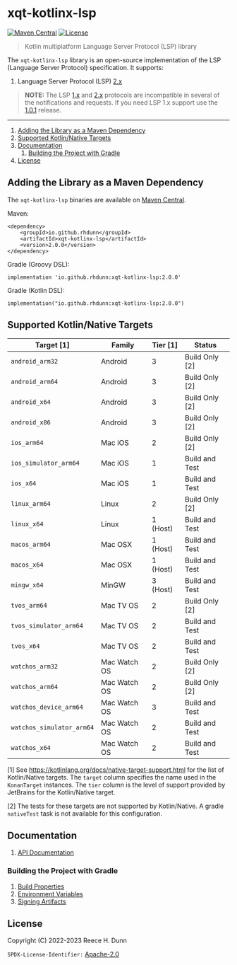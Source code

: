 # xqt-kotlinx-lsp
[![Maven Central](https://img.shields.io/maven-central/v/io.github.rhdunn/xqt-kotlinx-lsp)](https://central.sonatype.com/artifact/io.github.rhdunn/xqt-kotlinx-lsp)
[![License](https://img.shields.io/badge/License-Apache%202.0-blue.svg)](https://opensource.org/licenses/Apache-2.0)
> Kotlin multiplatform Language Server Protocol (LSP) library

The `xqt-kotlinx-lsp` library is an open-source implementation of the LSP
(Language Server Protocol) specification. It supports:
1. Language Server Protocol (LSP)
   [2.x](https://github.com/microsoft/language-server-protocol/blob/main/versions/protocol-2-x.md)

> __NOTE:__ The LSP
> [1.x](https://github.com/microsoft/language-server-protocol/blob/main/versions/protocol-1-x.md)
> and
> [2.x](https://github.com/microsoft/language-server-protocol/blob/main/versions/protocol-2-x.md)
> protocols are incompatible in several of the notifications and requests.
> If you need LSP 1.x support use the
> [1.0.1](https://github.com/rhdunn/xqt-kotlinx-lsp/tree/1.0.1) release.

-----

1. [Adding the Library as a Maven Dependency](#adding-the-library-as-a-maven-dependency)
2. [Supported Kotlin/Native Targets](#supported-kotlinnative-targets)
3. [Documentation](#documentation)
    1. [Building the Project with Gradle](#building-the-project-with-gradle)
4. [License](#license)

## Adding the Library as a Maven Dependency
The `xqt-kotlinx-lsp` binaries are available on
[Maven Central](https://central.sonatype.com/artifact/io.github.rhdunn/xqt-kotlinx-lsp).

Maven:

    <dependency>
        <groupId>io.github.rhdunn</groupId>
        <artifactId>xqt-kotlinx-lsp</artifactId>
        <version>2.0.0</version>
    </dependency>

Gradle (Groovy DSL):

    implementation 'io.github.rhdunn:xqt-kotlinx-lsp:2.0.0'

Gradle (Kotlin DSL):

    implementation("io.github.rhdunn:xqt-kotlinx-lsp:2.0.0")

## Supported Kotlin/Native Targets
| Target [1]                | Family       | Tier [1]       | Status          |
|---------------------------|--------------|----------------|-----------------|
| `android_arm32`           | Android      | 3              | Build Only [2]  |
| `android_arm64`           | Android      | 3              | Build Only [2]  |
| `android_x64`             | Android      | 3              | Build Only [2]  |
| `android_x86`             | Android      | 3              | Build Only [2]  |
| `ios_arm64`               | Mac iOS      | 2              | Build Only [2]  |
| `ios_simulator_arm64`     | Mac iOS      | 1              | Build and Test  |
| `ios_x64`                 | Mac iOS      | 1              | Build and Test  |
| `linux_arm64`             | Linux        | 2              | Build Only [2]  |
| `linux_x64`               | Linux        | 1 (Host)       | Build and Test  |
| `macos_arm64`             | Mac OSX      | 1 (Host)       | Build and Test  |
| `macos_x64`               | Mac OSX      | 1 (Host)       | Build and Test  |
| `mingw_x64`               | MinGW        | 3 (Host)       | Build and Test  |
| `tvos_arm64`              | Mac TV OS    | 2              | Build Only [2]  |
| `tvos_simulator_arm64`    | Mac TV OS    | 2              | Build and Test  |
| `tvos_x64`                | Mac TV OS    | 2              | Build and Test  |
| `watchos_arm32`           | Mac Watch OS | 2              | Build Only [2]  |
| `watchos_arm64`           | Mac Watch OS | 2              | Build Only [2]  |
| `watchos_device_arm64`    | Mac Watch OS | 3              | Build and Test  |
| `watchos_simulator_arm64` | Mac Watch OS | 2              | Build and Test  |
| `watchos_x64`             | Mac Watch OS | 2              | Build and Test  |

[1] See https://kotlinlang.org/docs/native-target-support.html for the list of
Kotlin/Native targets. The `target` column specifies the name used in the
`KonanTarget` instances. The `tier` column is the level of support provided by
JetBrains for the Kotlin/Native target.

[2] The tests for these targets are not supported by Kotlin/Native. A gradle
`nativeTest` task is not available for this configuration.

## Documentation
1. [API Documentation](https://rhdunn.github.io/xqt-kotlinx-lsp/)

### Building the Project with Gradle
1. [Build Properties](docs/build/Build%20Properties.md)
2. [Environment Variables](docs/build/Envvironment%20Variables.md)
3. [Signing Artifacts](docs/build/Signing%20Artifacts.md)

## License
Copyright (C) 2022-2023 Reece H. Dunn

`SPDX-License-Identifier:` [Apache-2.0](LICENSE)
